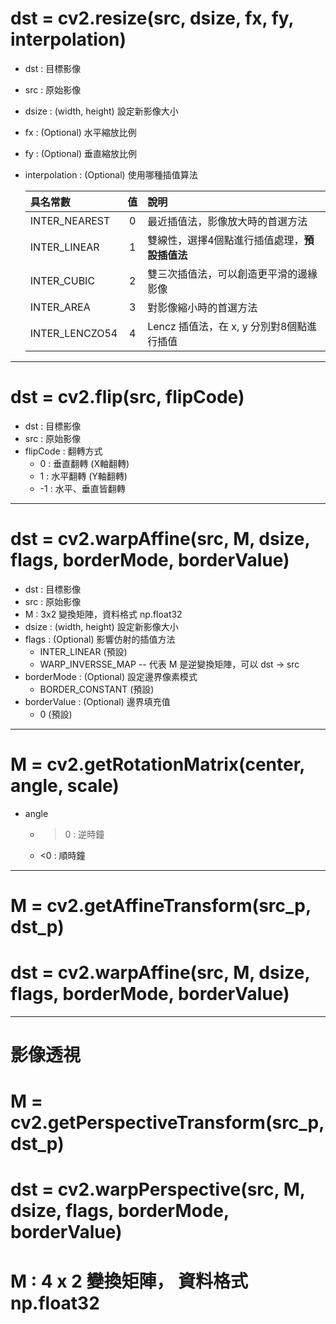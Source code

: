 # dst = cv2.resize(src, dsize, fx, fy, interpolation)
* dst           : 目標影像
* src           : 原始影像
* dsize         : (width, height) 設定新影像大小
* fx            : (Optional) 水平縮放比例
* fy            : (Optional) 垂直縮放比例
* interpolation : (Optional) 使用哪種插值算法

  | 具名常數            |值 | 說明                        |
  |:----------------|:---:|:--------------------------|
  | INTER_NEAREST   |0| 最近插值法，影像放大時的首選方法          |
  | INTER_LINEAR    |1| 雙線性，選擇4個點進行插值處理，**預設插值法** |
  | INTER_CUBIC     |2| 雙三次插值法，可以創造更平滑的邊緣影像       |
  | INTER_AREA      |3| 對影像縮小時的首選方法               |
  | INTER_LENCZO54  |4| Lencz 插值法，在 x, y 分別對8個點進行插值|

---

# dst = cv2.flip(src, flipCode)
* dst      : 目標影像
* src      : 原始影像
* flipCode : 翻轉方式
  * 0  : 垂直翻轉 (X軸翻轉)
  * 1  : 水平翻轉 (Y軸翻轉)
  * -1 : 水平、垂直皆翻轉

---

# dst = cv2.warpAffine(src, M, dsize, flags, borderMode, borderValue)
* dst         : 目標影像
* src         : 原始影像
* M           : 3x2 變換矩陣，資料格式 np.float32
* dsize       : (width, height) 設定新影像大小
* flags       : (Optional) 影響仿射的插值方法
  * INTER_LINEAR (預設)
  * WARP_INVERSSE_MAP -- 代表 M 是逆變換矩陣，可以 dst -> src
* borderMode  : (Optional) 設定邊界像素模式
  * BORDER_CONSTANT (預設)
* borderValue : (Optional) 邊界填充值
  * 0 (預設)

---

# M = cv2.getRotationMatrix(center, angle, scale)
* angle
  * >0 : 逆時鐘
  * <0 : 順時鐘
  

---

# M = cv2.getAffineTransform(src_p, dst_p)
# dst = cv2.warpAffine(src, M, dsize, flags, borderMode, borderValue)

---

# 影像透視
# M = cv2.getPerspectiveTransform(src_p, dst_p)
# dst = cv2.warpPerspective(src, M, dsize, flags, borderMode, borderValue)
# M           : 4 x 2 變換矩陣， 資料格式 np.float32

